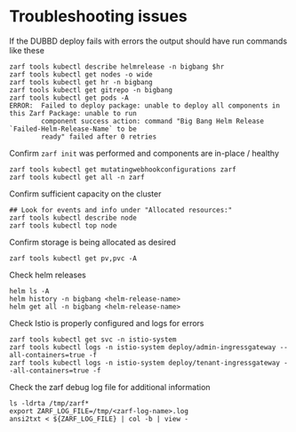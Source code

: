 # Troubleshooting issues

If the DUBBD deploy fails with errors the output should have run commands like these

```console
zarf tools kubectl describe helmrelease -n bigbang $hr
zarf tools kubectl get nodes -o wide
zarf tools kubectl get hr -n bigbang
zarf tools kubectl get gitrepo -n bigbang
zarf tools kubectl get pods -A
ERROR:  Failed to deploy package: unable to deploy all components in this Zarf Package: unable to run
        component success action: command "Big Bang Helm Release `Failed-Helm-Release-Name` to be
        ready" failed after 0 retries
```

Confirm `zarf init` was performed and components are in-place / healthy

```console
zarf tools kubectl get mutatingwebhookconfigurations zarf
zarf tools kubectl get all -n zarf
```

Confirm sufficient capacity on the cluster

```console
## Look for events and info under "Allocated resources:"
zarf tools kubectl describe node
zarf tools kubectl top node
```

Confirm storage is being allocated as desired

```console
zarf tools kubectl get pv,pvc -A
```

Check helm releases

```console
helm ls -A
helm history -n bigbang <helm-release-name>
helm get all -n bigbang <helm-release-name>
```

Check Istio is properly configured and logs for errors

```console
zarf tools kubectl get svc -n istio-system
zarf tools kubectl logs -n istio-system deploy/admin-ingressgateway --all-containers=true -f
zarf tools kubectl logs -n istio-system deploy/tenant-ingressgateway --all-containers=true -f
```

Check the zarf debug log file for additional information

```console
ls -ldrta /tmp/zarf*
export ZARF_LOG_FILE=/tmp/<zarf-log-name>.log
ansi2txt < ${ZARF_LOG_FILE} | col -b | view -
```
